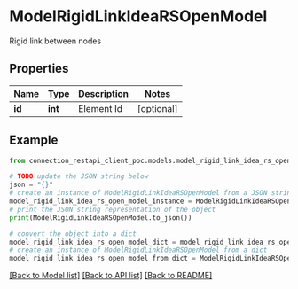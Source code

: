 # ModelRigidLinkIdeaRSOpenModel

Rigid link between nodes

## Properties

Name | Type | Description | Notes
------------ | ------------- | ------------- | -------------
**id** | **int** | Element Id | [optional] 

## Example

```python
from connection_restapi_client_poc.models.model_rigid_link_idea_rs_open_model import ModelRigidLinkIdeaRSOpenModel

# TODO update the JSON string below
json = "{}"
# create an instance of ModelRigidLinkIdeaRSOpenModel from a JSON string
model_rigid_link_idea_rs_open_model_instance = ModelRigidLinkIdeaRSOpenModel.from_json(json)
# print the JSON string representation of the object
print(ModelRigidLinkIdeaRSOpenModel.to_json())

# convert the object into a dict
model_rigid_link_idea_rs_open_model_dict = model_rigid_link_idea_rs_open_model_instance.to_dict()
# create an instance of ModelRigidLinkIdeaRSOpenModel from a dict
model_rigid_link_idea_rs_open_model_from_dict = ModelRigidLinkIdeaRSOpenModel.from_dict(model_rigid_link_idea_rs_open_model_dict)
```
[[Back to Model list]](../README.md#documentation-for-models) [[Back to API list]](../README.md#documentation-for-api-endpoints) [[Back to README]](../README.md)


